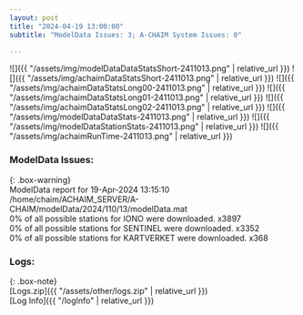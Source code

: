 ```yaml
---
layout: post
title: "2024-04-19 13:00:00"
subtitle: "ModelData Issues: 3; A-CHAIM System Issues: 0"

---
```


![]({{ "/assets/img/modelDataDataStatsShort-2411013.png" | relative_url }})
![]({{ "/assets/img/achaimDataStatsShort-2411013.png" | relative_url }})
![]({{ "/assets/img/achaimDataStatsLong00-2411013.png" | relative_url }})
![]({{ "/assets/img/achaimDataStatsLong01-2411013.png" | relative_url }})
![]({{ "/assets/img/achaimDataStatsLong02-2411013.png" | relative_url }})
![]({{ "/assets/img/modelDataDataStats-2411013.png" | relative_url }})
![]({{ "/assets/img/modelDataStationStats-2411013.png" | relative_url }})
![]({{ "/assets/img/achaimRunTime-2411013.png" | relative_url }})


### ModelData Issues:  
  
{: .box-warning}  
 ModelData report for 19-Apr-2024 13:15:10   
 /home/chaim/ACHAIM_SERVER/A-CHAIM/modelData/2024/110/13/modelData.mat   
 0% of all possible stations for IONO were downloaded. x3897   
 0% of all possible stations for SENTINEL were downloaded. x3352   
 0% of all possible stations for KARTVERKET were downloaded. x368   
  


### Logs:  
  
{: .box-note}  
[Logs.zip]({{ "/assets/other/logs.zip" | relative_url }})  
[Log Info]({{ "/logInfo" | relative_url }})  
